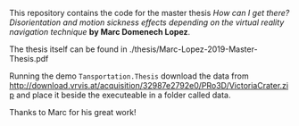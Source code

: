 This repository contains the code for the master thesis 
*How can I get there? Disorientation and motion sickness effects depending on the virtual reality navigation technique* **by Marc Domenech Lopez**.

The thesis itself can be found in ./thesis/Marc-Lopez-2019-Master-Thesis.pdf



Running the demo `Tansportation.Thesis` download the data from http://download.vrvis.at/acquisition/32987e2792e0/PRo3D/VictoriaCrater.zip and place it beside the executeable in a folder called data.



Thanks to Marc for his great work!